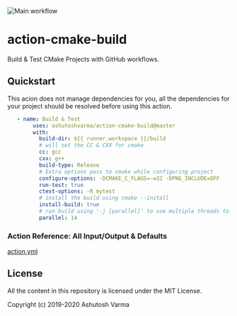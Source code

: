 ![Main workflow](https://github.com/ashutoshvarma/action-cmake-build/workflows/Main%20workflow/badge.svg)

# action-cmake-build

Build & Test CMake Projects with GitHub workflows.   


## Quickstart
This acion does not manage dependencies for you, all the dependencies for your project should be resolved before using this action.
```yaml
   - name: Build & Test
        uses: ashutoshvarma/action-cmake-build@master
        with:
          build-dir: ${{ runner.workspace }}/build
          # will set the CC & CXX for cmake
          cc: gcc
          cxx: g++
          build-type: Release
          # Extra options pass to cmake while configuring project
          configure-options: -DCMAKE_C_FLAGS=-w32 -DPNG_INCLUDE=OFF
          run-test: true
          ctest-options: -R mytest
          # install the build using cmake --install
          install-build: true
          # run build using '-j [parallel]' to use multiple threads to build
          parallel: 14
```

### Action Reference: All Input/Output & Defaults
[action.yml](https://github.com/ashutoshvarma/action-cmake-build/blob/master/action.yml) 

## License
All the content in this repository is licensed under the MIT License.

Copyright (c) 2019-2020 Ashutosh Varma